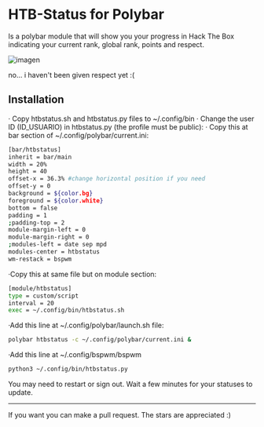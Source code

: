 # HTB-Status for Polybar

Is a polybar module that will show you your progress in Hack The Box indicating your current rank, global rank, points and respect.

![imagen](https://i.ibb.co/5nrQ9xZ/imagen.png)

no... i haven't been given respect yet :(

## Installation
· Copy htbstatus.sh and htbstatus.py files to ~/.config/bin
· Change the user ID (ID_USUARIO) in htbstatus.py (the profile must be public):
· Copy this at bar section of ~/.config/polybar/current.ini:

```bash
[bar/htbstatus]
inherit = bar/main
width = 20%
height = 40
offset-x = 36.3% #change horizontal position if you need
offset-y = 0
background = ${color.bg}
foreground = ${color.white}
bottom = false
padding = 1
;padding-top = 2
module-margin-left = 0
module-margin-right = 0
;modules-left = date sep mpd
modules-center = htbstatus
wm-restack = bspwm
```

·Copy this at same file but on module section:

```bash
[module/htbstatus]
type = custom/script
interval = 20
exec = ~/.config/bin/htbstatus.sh
```

·Add this line at ~/.config/polybar/launch.sh file:
```bash
polybar htbstatus -c ~/.config/polybar/current.ini &
```

·Add this line at ~/.config/bspwm/bspwm
```bash
python3 ~/.config/bin/htbstatus.py
```
You may need to restart or sign out. Wait a few minutes for your statuses to update.

---

If you want you can make a pull request. The stars are appreciated :)
